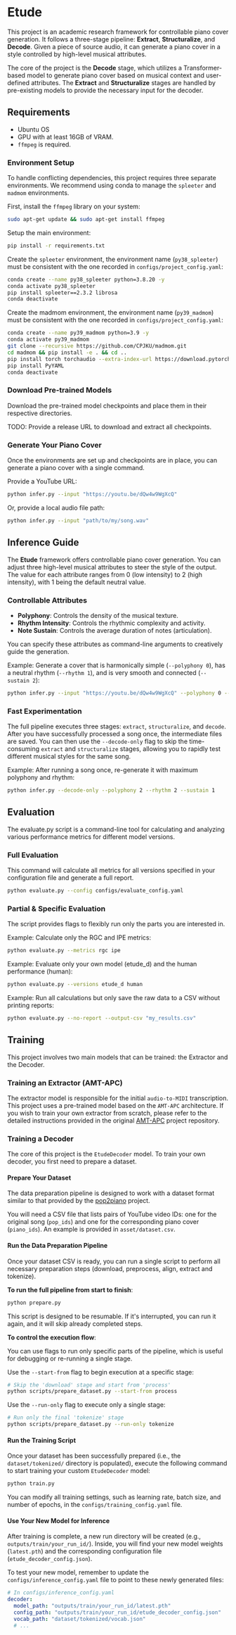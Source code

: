 # Etude

This project is an academic research framework for controllable piano cover generation. It follows a three-stage pipeline: **Extract**, **Structuralize**, and **Decode**. Given a piece of source audio, it can generate a piano cover in a style controlled by high-level musical attributes.

The core of the project is the **Decode** stage, which utilizes a Transformer-based model to generate piano cover based on musical context and user-defined attributes. The **Extract** and **Structuralize** stages are handled by pre-existing models to provide the necessary input for the decoder.

## Requirements

- Ubuntu OS
- GPU with at least 16GB of VRAM.
- `ffmpeg` is required.

### Environment Setup

To handle conflicting dependencies, this project requires three separate environments. We recommend using conda to manage the `spleeter` and `madmom` environments.

First, install the `ffmpeg` library on your system:

```bash
sudo apt-get update && sudo apt-get install ffmpeg
```

Setup the main environment:

```bash
pip install -r requirements.txt
```

Create the `spleeter` environment, the environment name (`py38_spleeter`) must be consistent with the one recorded in `configs/project_config.yaml`:

```bash
conda create --name py38_spleeter python=3.8.20 -y
conda activate py38_spleeter
pip install spleeter==2.3.2 librosa
conda deactivate
```

Create the madmom environment, the environment name (`py39_madmom`) must be consistent with the one recorded in `configs/project_config.yaml`:

```bash
conda create --name py39_madmom python=3.9 -y
conda activate py39_madmom
git clone --recursive https://github.com/CPJKU/madmom.git
cd madmom && pip install -e . && cd ..
pip install torch torchaudio --extra-index-url https://download.pytorch.org/whl/cu113
pip install PyYAML
conda deactivate
```

### Download Pre-trained Models

Download the pre-trained model checkpoints and place them in their respective directories.

TODO: Provide a release URL to download and extract all checkpoints.

### Generate Your Piano Cover

Once the environments are set up and checkpoints are in place, you can generate a piano cover with a single command.

Provide a YouTube URL:

```bash
python infer.py --input "https://youtu.be/dQw4w9WgXcQ"
```

Or, provide a local audio file path:

```bash
python infer.py --input "path/to/my/song.wav"
```

## Inference Guide

The **Etude** framework offers controllable piano cover generation. You can adjust three high-level musical attributes to steer the style of the output. The value for each attribute ranges from 0 (low intensity) to 2 (high intensity), with 1 being the default neutral value.

### Controllable Attributes

- **Polyphony**: Controls the density of the musical texture.
- **Rhythm Intensity**: Controls the rhythmic complexity and activity.
- **Note Sustain**: Controls the average duration of notes (articulation).

You can specify these attributes as command-line arguments to creatively guide the generation.

Example: Generate a cover that is harmonically simple (`--polyphony 0`), has a neutral rhythm (`--rhythm 1`), and is very smooth and connected (`--sustain 2`):

```bash
python infer.py --input "https://youtu.be/dQw4w9WgXcQ" --polyphony 0 --rhythm 1 --sustain 2
```

### Fast Experimentation

The full pipeline executes three stages: `extract`, `structuralize`, and `decode`. After you have successfully processed a song once, the intermediate files are saved. You can then use the `--decode-only` flag to skip the time-consuming `extract` and `structuralize` stages, allowing you to rapidly test different musical styles for the same song.

Example: After running a song once, re-generate it with maximum polyphony and rhythm:

```bash
python infer.py --decode-only --polyphony 2 --rhythm 2 --sustain 1
```

## Evaluation

The evaluate.py script is a command-line tool for calculating and analyzing various performance metrics for different model versions.

### Full Evaluation

This command will calculate all metrics for all versions specified in your configuration file and generate a full report.

```bash
python evaluate.py --config configs/evaluate_config.yaml
```

### Partial & Specific Evaluation

The script provides flags to flexibly run only the parts you are interested in.

Example: Calculate only the RGC and IPE metrics:

```bash
python evaluate.py --metrics rgc ipe
```

Example: Evaluate only your own model (etude_d) and the human performance (human):

```bash
python evaluate.py --versions etude_d human
```

Example: Run all calculations but only save the raw data to a CSV without printing reports:

```bash
python evaluate.py --no-report --output-csv "my_results.csv"
```

## Training

This project involves two main models that can be trained: the Extractor and the Decoder.

### Training an Extractor (AMT-APC)

The extractor model is responsible for the initial `audio-to-MIDI` transcription. This project uses a pre-trained model based on the `AMT-APC` architecture. If you wish to train your own extractor from scratch, please refer to the detailed instructions provided in the original [AMT-APC](https://github.com/misya11p/amt-apc) project repository.

### Training a Decoder

The core of this project is the `EtudeDecoder` model. To train your own decoder, you first need to prepare a dataset.

#### Prepare Your Dataset

The data preparation pipeline is designed to work with a dataset format similar to that provided by the [pop2piano](https://github.com/sweetcocoa/pop2piano) project.

You will need a CSV file that lists pairs of YouTube video IDs: one for the original song (`pop_ids`) and one for the corresponding piano cover (`piano_ids`). An example is provided in `asset/dataset.csv`.

#### Run the Data Preparation Pipeline

Once your dataset CSV is ready, you can run a single script to perform all necessary preparation steps (download, preprocess, align, extract and tokenize).

**To run the full pipeline from start to finish**:

```bash
python prepare.py
```

This script is designed to be resumable. If it's interrupted, you can run it again, and it will skip already completed steps.

**To control the execution flow**:

You can use flags to run only specific parts of the pipeline, which is useful for debugging or re-running a single stage.

Use the `--start-from` flag to begin execution at a specific stage:

```bash
# Skip the 'download' stage and start from 'process'
python scripts/prepare_dataset.py --start-from process
```

Use the `--run-only` flag to execute only a single stage:

```bash
# Run only the final 'tokenize' stage
python scripts/prepare_dataset.py --run-only tokenize
```

#### Run the Training Script

Once your dataset has been successfully prepared (i.e., the `dataset/tokenized/` directory is populated), execute the following command to start training your custom `EtudeDecoder` model:

```bash
python train.py
```

You can modify all training settings, such as learning rate, batch size, and number of epochs, in the `configs/training_config.yaml` file.

#### Use Your New Model for Inference

After training is complete, a new run directory will be created (e.g., `outputs/train/your_run_id/`). Inside, you will find your new model weights (`latest.pth`) and the corresponding configuration file (`etude_decoder_config.json`).

To test your new model, remember to update the `configs/inference_config.yaml` file to point to these newly generated files:

```YAML
# In configs/inference_config.yaml
decoder:
  model_path: "outputs/train/your_run_id/latest.pth"
  config_path: "outputs/train/your_run_id/etude_decoder_config.json"
  vocab_path: "dataset/tokenized/vocab.json"
  # ...
```
